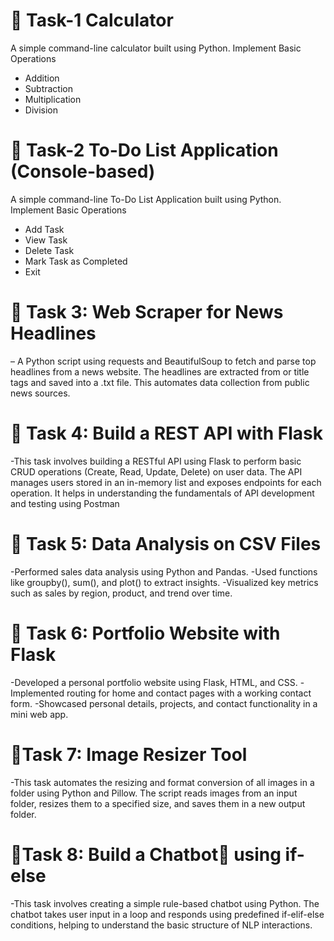 # 📌 Task-1 Calculator
A simple command-line calculator built using Python.
Implement Basic Operations
- Addition  
- Subtraction  
- Multiplication  
- Division  
# 📌 Task-2 To-Do List Application (Console-based)
A simple command-line To-Do List Application built using Python.
Implement Basic Operations
- Add Task
- View Task
- Delete Task
- Mark Task as Completed
- Exit
# 📌 Task 3: Web Scraper for News Headlines
– A Python script using requests and BeautifulSoup to fetch and parse top headlines from a news website. The headlines are extracted from or title tags and saved into a .txt file. This automates data collection from public news sources.
# 📌 Task 4: Build a REST API with Flask
-This task involves building a RESTful API using Flask to perform basic CRUD operations (Create, Read, Update, Delete) on user data. The API manages users stored in an in-memory list and exposes endpoints for each operation.
It helps in understanding the fundamentals of API development and testing using Postman

# 📌 Task 5: Data Analysis on CSV Files
-Performed sales data analysis using Python and Pandas.
-Used functions like groupby(), sum(), and plot() to extract insights.
-Visualized key metrics such as sales by region, product, and trend over time.

# 📌 Task 6: Portfolio Website with Flask
-Developed a personal portfolio website using Flask, HTML, and CSS.
-Implemented routing for home and contact pages with a working contact form.
-Showcased personal details, projects, and contact functionality in a mini web app.
# 📌Task 7: Image Resizer Tool
-This task automates the resizing and format conversion of all images in a folder using Python and Pillow.
The script reads images from an input folder, resizes them to a specified size, and saves them in a new output folder.
# 📌Task 8: Build a Chatbot🤖 using if-else
-This task involves creating a simple rule-based chatbot using Python.
The chatbot takes user input in a loop and responds using predefined if-elif-else conditions, helping to understand the basic structure of NLP interactions.
